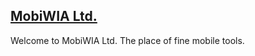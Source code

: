 [MobiWIA Ltd.](../index.md)
----------------------------

Welcome to MobiWIA Ltd. The place of fine mobile tools.



